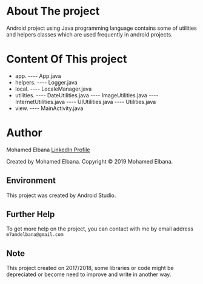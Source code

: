 # About The project

Android project using Java programming language contains some of utilities and helpers classes which are used frequently in android projects.

# Content Of This project

- app.
---- App.java
- helpers.
---- Logger.java
- local.
---- LocaleManager.java
- utilities.
---- DateUtilities.java
---- ImageUtilities.java
---- InternetUtilities.java
---- UIUtilities.java
---- Utilities.java
- view.
---- MainActivity.java


# Author

Mohamed Elbana [LinkedIn Profile](https://www.linkedin.com/in/mohamed-elbana-a5a214ab)

Created by Mohamed Elbana.
Copyright © 2019 Mohamed Elbana.

## Environment

This project was created by Android Studio.

## Further Help

To get more help on the project, you can contact with me by email address `m7amdelbana@gmail.com`

## Note

This project created on 2017/2018, some libraries or code might be depreciated or become need to improve and write in another way.
